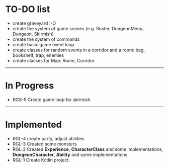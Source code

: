 # TO-DO list

* create graveyard :-O
* create the system of game scenes (e.g. Roster, DungeonMenu, Dungeon, Skirmish)
* create the system of commands
* create basic game event loop
* create classes for random events in a corridor and a room: bag, bookshelf, trap, enemies
* create classes for Map: Room, Corridor

----
# In Progress

* RGS-5 Create game loop for skirmish

----
# Implemented 

* RGL-4 create party, adjust abilities
* RGL-3 Created some monsters
* RGL-2 Created **Experience**, **CharacterClass** and some implementations, **DungeonCharacter**,
    **Ability** and some implementations.
* RGL-1 Create Kotlin project.
